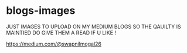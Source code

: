 # blogs-images

JUST IMAGES TO UPLOAD ON MY MEDIUM BLOGS SO THE QAUILTY IS MAINTIED DO GIVE THEM A READ IF U LIKE ! 

https://medium.com/@swapnilmogal26
